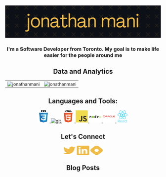 ![Jonathan Banner](/JonathanManiGithub.jpg?raw=true "Jonathan Banner")

<h3 align="center">I'm a Software Developer from Toronto. My goal is to make life easier for the people around me</h2>

<h2 align="center">Data and Analytics</h2>
<div align="center">
<table>
<tr>
<td width="50%">
<img src="https://github-readme-streak-stats.herokuapp.com?user=jonathanmani&date_format=M%20j%5B%2C%20Y%5D&ring=F5B033&background=0D1117&stroke=807981&currStreakNum=F5B033&sideNums=F5B033&currStreakLabel=DD8803&sideLabels=DD8803&dates=DDDDDD&border=DDDDDD&border_radius=0&hide_border=true" alt="jonathanmani" />
</td>
<td width="50%">
<img src="https://github-readme-stats.vercel.app/api?username=jonathanmani&show_icons=true&title_color=f5b033&text_color=fffafa&bg_color=0d1117&icon_color=f5b033&border_color=DDDDDD&hide_rank=true&border_radius=0&hide_title=true&hide_border=truelocale=en" alt="jonathanmani" />
</td>
</tr>
</table>
</div>

<h2 align="center">Languages and Tools:</h3>
<p align="center"> <a href="https://www.w3schools.com/css/" target="_blank" rel="noreferrer"> <img src="https://raw.githubusercontent.com/devicons/devicon/master/icons/css3/css3-original-wordmark.svg" alt="css3" width="40" height="40"/> </a> <a href="https://git-scm.com/" target="_blank" rel="noreferrer"> <img src="https://www.vectorlogo.zone/logos/git-scm/git-scm-icon.svg" alt="git" width="40" height="40"/> </a> <a href="https://www.w3.org/html/" target="_blank" rel="noreferrer"> <img src="https://raw.githubusercontent.com/devicons/devicon/master/icons/html5/html5-original-wordmark.svg" alt="html5" width="40" height="40"/> </a> <a href="https://developer.mozilla.org/en-US/docs/Web/JavaScript" target="_blank" rel="noreferrer"> <img src="https://raw.githubusercontent.com/devicons/devicon/master/icons/javascript/javascript-original.svg" alt="javascript" width="40" height="40"/> </a> <a href="https://nodejs.org" target="_blank" rel="noreferrer"> <img src="https://raw.githubusercontent.com/devicons/devicon/master/icons/nodejs/nodejs-original-wordmark.svg" alt="nodejs" width="40" height="40"/> </a> <a href="https://www.oracle.com/" target="_blank" rel="noreferrer"> <img src="https://raw.githubusercontent.com/devicons/devicon/master/icons/oracle/oracle-original.svg" alt="oracle" width="40" height="40"/> </a> <a href="https://reactjs.org/" target="_blank" rel="noreferrer"> <img src="https://raw.githubusercontent.com/devicons/devicon/master/icons/react/react-original-wordmark.svg" alt="react" width="40" height="40"/> </a> </p>

<h2 align="center">Let's Connect</h3>
<p align="center">
<a href="https://twitter.com/jonathanmani_" target="blank"><img align="center" src="twitter.svg" height="30" width="40"/></a>
<a href="https://www.linkedin.com/in/jonathan-mani/" target="blank"><img align="center" src="linkedin.svg" height="30" width="40"></a>
<a href="https://jonathanmani.hashnode.dev/" target="blank"><img align="center" src="hashnode.svg" height="30" width="40"></a>
</p>

<h2 align="center">Blog Posts</h3>
<!-- BLOG-POST-LIST:START -->
<!-- BLOG-POST-LIST:END -->






